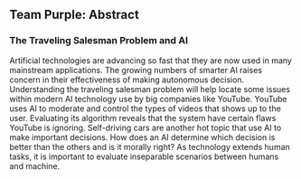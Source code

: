 ## Team Purple: Abstract

### The Traveling Salesman Problem and AI

Artificial technologies are advancing so fast that they are now used in many mainstream applications. The growing numbers of smarter AI raises concern in their effectiveness of making autonomous decision. Understanding the traveling salesman problem will help locate some issues within modern AI technology use by big companies like YouTube. YouTube uses AI to moderate and control the types of videos that shows up to the user. Evaluating its algorithm reveals that the system have certain flaws YouTube is ignoring. Self-driving cars are another hot topic that use AI to make important decisions. How does an AI determine which decision is better than the others and is it morally right? As technology extends human tasks, it is important to evaluate inseparable scenarios between humans and machine. 